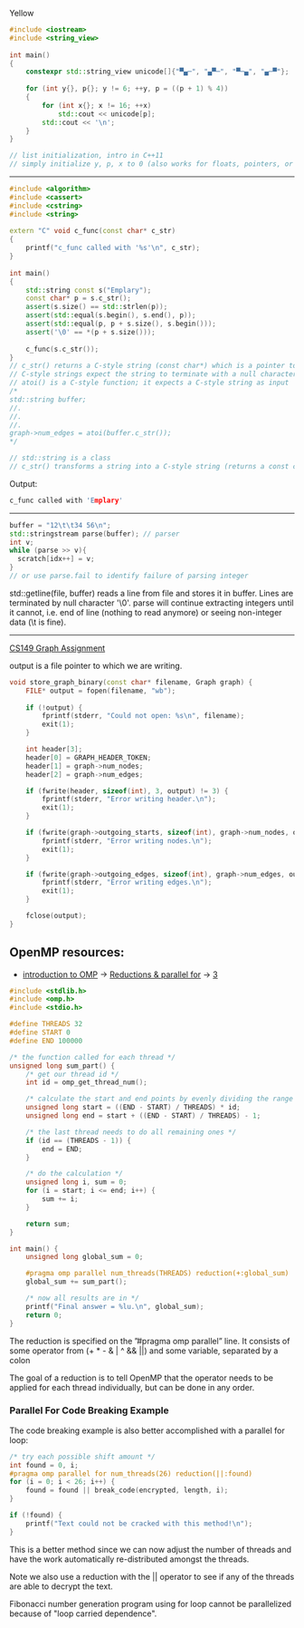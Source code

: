 Yellow
```cpp
#include <iostream>
#include <string_view>
 
int main()
{
    constexpr std::string_view unicode[]{"▀▄─", "▄▀─", "▀─▄", "▄─▀"};
 
    for (int y{}, p{}; y != 6; ++y, p = ((p + 1) % 4))
    {
        for (int x{}; x != 16; ++x)
            std::cout << unicode[p];
        std::cout << '\n';
    }
}

// list initialization, intro in C++11
// simply initialize y, p, x to 0 (also works for floats, pointers, or even objects (default constructor))
```
------------------------------------------------------------------------------------------
```cpp
#include <algorithm>
#include <cassert>
#include <cstring>
#include <string>
 
extern "C" void c_func(const char* c_str)
{
    printf("c_func called with '%s'\n", c_str);
}
 
int main()
{
    std::string const s("Emplary");
    const char* p = s.c_str();
    assert(s.size() == std::strlen(p));
    assert(std::equal(s.begin(), s.end(), p));
    assert(std::equal(p, p + s.size(), s.begin()));
    assert('\0' == *(p + s.size()));
 
    c_func(s.c_str());
}
// c_str() returns a C-style string (const char*) which is a pointer to a null_terminated character array that represents the content of the std::string
// C-style strings expect the string to terminate with a null character that mark the end of the string
// atoi() is a C-style function; it expects a C-style string as input
/*
std::string buffer;
//.
//.
//.
graph->num_edges = atoi(buffer.c_str());
*/

// std::string is a class
// c_str() transforms a string into a C-style string (returns a const char* pointer to the internal character array of the string ending with '\0') 
```
Output:
```cpp
c_func called with 'Emplary'
```
-----------------------------------------------------------------------------------------------
```cpp
buffer = "12\t\t34 56\n";
std::stringstream parse(buffer); // parser
int v;
while (parse >> v){
  scratch[idx++] = v;
}
// or use parse.fail to identify failure of parsing integer
```
std::getline(file, buffer) reads a line from file and stores it in buffer. Lines are terminated by null character '\0'. parse will continue extracting integers until it cannot, i.e. end of line (nothing to read anymore) or seeing non-integer data (\t is fine).

-----------------------------------------------------------------------------------------------------
[CS149 Graph Assignment](https://github.com/stanford-cs149/biggraphs-ec/blob/main/common/graph.cpp)

output is a file pointer to which we are writing.
```cpp
void store_graph_binary(const char* filename, Graph graph) {
	FILE* output = fopen(filename, "wb");
	
	if (!output) {
		fprintf(stderr, "Could not open: %s\n", filename);
		exit(1);
	}

	int header[3];
	header[0] = GRAPH_HEADER_TOKEN;
	header[1] = graph->num_nodes;
	header[2] = graph->num_edges;

	if (fwrite(header, sizeof(int), 3, output) != 3) {
		fprintf(stderr, "Error writing header.\n");
		exit(1);
	}

	if (fwrite(graph->outgoing_starts, sizeof(int), graph->num_nodes, output) != (size_t)graph->num_nodes) {
		fprintf(stderr, "Error writing nodes.\n");
		exit(1);
	}

	if (fwrite(graph->outgoing_edges, sizeof(int), graph->num_edges, output) != (size_t)graph->num_edges) {
		fprintf(stderr, "Error writing edges.\n");
		exit(1);
	}

	fclose(output);
}
```
## OpenMP resources:

- [introduction to OMP](https://ianfinlayson.net/class/cpsc425/notes/10-openmp) -> [Reductions & parallel for](https://ianfinlayson.net/class/cpsc425/notes/11-parfor) -> [3](http://www.inf.ufsc.br/~bosco.sobral/ensino/ine5645/OpenMP_Dynamic_Scheduling.pdf)

```c
#include <stdlib.h>
#include <omp.h>
#include <stdio.h>

#define THREADS 32
#define START 0
#define END 100000

/* the function called for each thread */
unsigned long sum_part() {
    /* get our thread id */
    int id = omp_get_thread_num();

    /* calculate the start and end points by evenly dividing the range */
    unsigned long start = ((END - START) / THREADS) * id;
    unsigned long end = start + ((END - START) / THREADS) - 1;

    /* the last thread needs to do all remaining ones */
    if (id == (THREADS - 1)) {
        end = END;
    }

    /* do the calculation */
    unsigned long i, sum = 0;
    for (i = start; i <= end; i++) {
        sum += i;
    }

    return sum;
}

int main() {
    unsigned long global_sum = 0;

    #pragma omp parallel num_threads(THREADS) reduction(+:global_sum)
    global_sum += sum_part();

    /* now all results are in */
    printf("Final answer = %lu.\n", global_sum);
    return 0;
}
```

The reduction is specified on the ”#pragma omp parallel” line. It consists of some operator from (+ * - & | ^ && ||) and some variable, separated by a colon

The goal of a reduction is to tell OpenMP that the operator needs to be applied for each thread individually, but can be done in any order.

### Parallel For Code Breaking Example

The code breaking example is also better accomplished with a parallel for loop:
```c
/* try each possible shift amount */
int found = 0, i;
#pragma omp parallel for num_threads(26) reduction(||:found)
for (i = 0; i < 26; i++) {
    found = found || break_code(encrypted, length, i);
}

if (!found) {
    printf("Text could not be cracked with this method!\n");
}
```

This is a better method since we can now adjust the number of threads and have the work automatically re-distributed amongst the threads.

Note we also use a reduction with the || operator to see if any of the threads are able to decrypt the text.

Fibonacci number generation program using for loop cannot be parallelized because of "loop carried dependence". 
